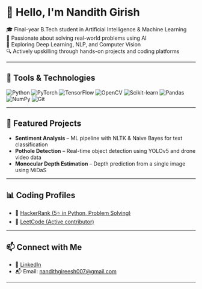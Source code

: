 # 👋 Hello, I'm Nandith Girish

🎓 Final-year B.Tech student in Artificial Intelligence & Machine Learning  
🧠 Passionate about solving real-world problems using AI  
🚀 Exploring Deep Learning, NLP, and Computer Vision  
🔍 Actively upskilling through hands-on projects and coding platforms

---

## 🔧 Tools & Technologies

![Python](https://img.shields.io/badge/Python-3670A0?style=for-the-badge&logo=python&logoColor=white)
![PyTorch](https://img.shields.io/badge/PyTorch-EE4C2C?style=for-the-badge&logo=pytorch&logoColor=white)
![TensorFlow](https://img.shields.io/badge/TensorFlow-FF6F00?style=for-the-badge&logo=tensorflow&logoColor=white)
![OpenCV](https://img.shields.io/badge/OpenCV-27338e?style=for-the-badge&logo=opencv&logoColor=white)
![Scikit-learn](https://img.shields.io/badge/Scikit--learn-F7931E?style=for-the-badge&logo=scikit-learn&logoColor=white)
![Pandas](https://img.shields.io/badge/Pandas-150458?style=for-the-badge&logo=pandas)
![NumPy](https://img.shields.io/badge/NumPy-013243?style=for-the-badge&logo=numpy)
![Git](https://img.shields.io/badge/Git-F05032?style=for-the-badge&logo=git&logoColor=white)

---

## 💼 Featured Projects

- **Sentiment Analysis** – ML pipeline with NLTK & Naive Bayes for text classification  
- **Pothole Detection** – Real-time object detection using YOLOv5 and drone video data  
- **Monocular Depth Estimation** – Depth prediction from a single image using MiDaS  

---

## 📊 Coding Profiles

- 🔗 [HackerRank (5⭐ in Python, Problem Solving)](https://www.hackerrank.com/your_username)  
- 🔗 [LeetCode (Active contributor)](https://leetcode.com/your_username)

---

## 📫 Connect with Me

- 🔗 [LinkedIn](https://www.linkedin.com/in/nandith-gireesh-91860b2a1/)
- 📬 Email: nandithgireesh007@gmail.com 
---
